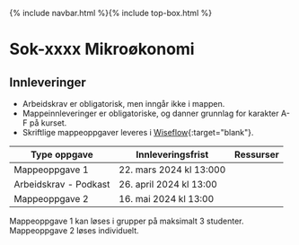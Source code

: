 {% include navbar.html %}{% include top-box.html %}
# Sok-xxxx Mikroøkonomi   

## Innleveringer 

- Arbeidskrav er obligatorisk, men inngår ikke i mappen.
- Mappeinnleveringer er obligatoriske, og danner grunnlag for karakter A-F på kurset.
- Skriftlige mappeoppgaver leveres i [Wiseflow](https://europe.wiseflow.net/participant/){:target="blank"}. 


| Type oppgave                       | Innleveringsfrist | Ressurser |
|------------------------------------|-------------------|-----------|
|Mappeoppgave 1                      | 22. mars 2024 kl 13:000           |   |
|Arbeidskrav - Podkast               | 26. april 2024 kl 13:00  |   |
|Mappeoppgave 2                      | 16. mai 2024 kl 13:00  |    |


Mappeoppgave 1 kan løses i grupper på maksimalt 3 studenter. Mappeoppgave 2 løses individuelt.
